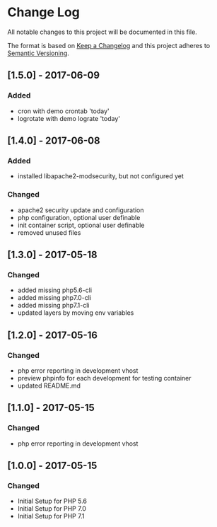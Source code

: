# Change Log
All notable changes to this project will be documented in this file.

The format is based on [Keep a Changelog](http://keepachangelog.com/)
and this project adheres to [Semantic Versioning](http://semver.org/).


## [1.5.0] - 2017-06-09
### Added
- cron with demo crontab 'today'
- logrotate with demo lograte 'today'


## [1.4.0] - 2017-06-08
### Added
- installed libapache2-modsecurity, but not configured yet

### Changed
- apache2 security update and configuration
- php configuration, optional user definable
- init container script, optional user definable
- removed unused files


## [1.3.0] - 2017-05-18
### Changed
- added missing php5.6-cli
- added missing php7.0-cli
- added missing php7.1-cli
- updated layers by moving env variables


## [1.2.0] - 2017-05-16
### Changed
- php error reporting in development vhost
- preview phpinfo for each development for testing container
- updated README.md


## [1.1.0] - 2017-05-15
### Changed
- php error reporting in development vhost


## [1.0.0] - 2017-05-15
### Changed
- Initial Setup for PHP 5.6
- Initial Setup for PHP 7.0
- Initial Setup for PHP 7.1